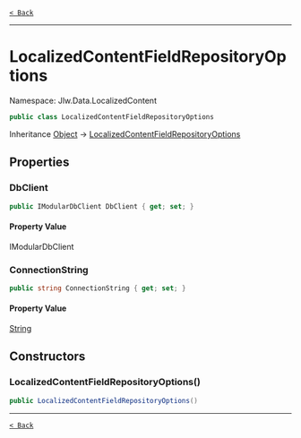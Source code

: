 [`< Back`](./)

---

# LocalizedContentFieldRepositoryOptions

Namespace: Jlw.Data.LocalizedContent



```csharp
public class LocalizedContentFieldRepositoryOptions
```

Inheritance [Object](https://docs.microsoft.com/en-us/dotnet/api/system.object) → [LocalizedContentFieldRepositoryOptions](./jlw.data.localizedcontent.localizedcontentfieldrepositoryoptions)

## Properties

### **DbClient**



```csharp
public IModularDbClient DbClient { get; set; }
```

#### Property Value

IModularDbClient<br>

### **ConnectionString**



```csharp
public string ConnectionString { get; set; }
```

#### Property Value

[String](https://docs.microsoft.com/en-us/dotnet/api/system.string)<br>

## Constructors

### **LocalizedContentFieldRepositoryOptions()**



```csharp
public LocalizedContentFieldRepositoryOptions()
```

---

[`< Back`](./)
